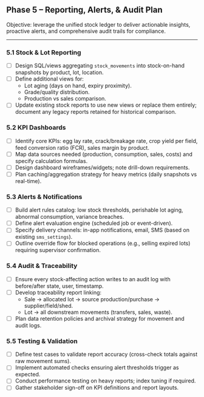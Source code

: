 ## Phase 5 – Reporting, Alerts, & Audit Plan

Objective: leverage the unified stock ledger to deliver actionable insights, proactive alerts, and comprehensive audit trails for compliance.

---

### 5.1 Stock & Lot Reporting
- [ ] Design SQL/views aggregating `stock_movements` into stock-on-hand snapshots by product, lot, location.
- [ ] Define additional views for:
  - Lot aging (days on hand, expiry proximity).
  - Grade/quality distribution.
  - Production vs sales comparison.
- [ ] Update existing stock reports to use new views or replace them entirely; document any legacy reports retained for historical comparison.

### 5.2 KPI Dashboards
- [ ] Identify core KPIs: egg lay rate, crack/breakage rate, crop yield per field, feed conversion ratio (FCR), sales margin by product.
- [ ] Map data sources needed (production, consumption, sales, costs) and specify calculation formulas.
- [ ] Design dashboard wireframes/widgets; note drill-down requirements.
- [ ] Plan caching/aggregation strategy for heavy metrics (daily snapshots vs real-time).

### 5.3 Alerts & Notifications
- [ ] Build alert rules catalog: low stock thresholds, perishable lot aging, abnormal consumption, variance breaches.
- [ ] Define alert evaluation engine (scheduled job or event-driven).
- [ ] Specify delivery channels: in-app notifications, email, SMS (based on existing `sms_settings`).
- [ ] Outline override flow for blocked operations (e.g., selling expired lots) requiring supervisor confirmation.

### 5.4 Audit & Traceability
- [ ] Ensure every stock-affecting action writes to an audit log with before/after state, user, timestamp.
- [ ] Develop traceability report linking:
  - Sale → allocated lot → source production/purchase → supplier/field/shed.
  - Lot → all downstream movements (transfers, sales, waste).
- [ ] Plan data retention policies and archival strategy for movement and audit logs.

### 5.5 Testing & Validation
- [ ] Define test cases to validate report accuracy (cross-check totals against raw movement sums).
- [ ] Implement automated checks ensuring alert thresholds trigger as expected.
- [ ] Conduct performance testing on heavy reports; index tuning if required.
- [ ] Gather stakeholder sign-off on KPI definitions and report layouts.

